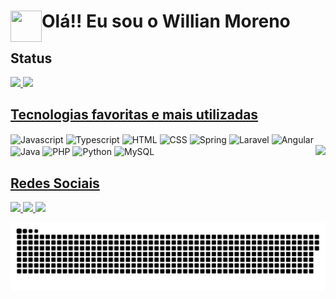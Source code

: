 # <img width="50" height="50" align="left" src="https://user-images.githubusercontent.com/55203304/138799618-8020e643-55c5-4680-aa2e-718aecf8c0b5.gif"/> Olá!! Eu sou o Willian Moreno 


<h2>Status</h2>
<div style="display:inline-block">
  <a href="https://github.com/WMoren0">
  <img height="175em" src="https://github-readme-stats.vercel.app/api?username=WMoren0&show_icons=true&theme=github_dark&include_all_commits=true&count_private=true"/>
  <img height="175em" src="https://github-readme-stats.vercel.app/api/top-langs/?username=WMoren0&layout=compact&langs_count=16&theme=github_dark"/>
</div>
<br>
  
<h2>Tecnologias favoritas e mais utilizadas</h2>
<div style="display:inline-block">
  
  <img align="center" width="40" height="30" alt="Javascript" src="https://cdn.jsdelivr.net/gh/devicons/devicon/icons/javascript/javascript-original.svg" />
  <img align="center" width="40" height="30" alt="Typescript" src="https://cdn.jsdelivr.net/gh/devicons/devicon/icons/typescript/typescript-original.svg" />
  <img align="center" width="40" height="30" alt="HTML"src="https://cdn.jsdelivr.net/gh/devicons/devicon/icons/html5/html5-original.svg" />
  <img align="center" width="40" height="30" alt="CSS" src="https://cdn.jsdelivr.net/gh/devicons/devicon/icons/css3/css3-original.svg" />

  <img align="center" width="40" height="30" alt="Spring" src="https://cdn.jsdelivr.net/gh/devicons/devicon/icons/spring/spring-original.svg" />
  <img align="center" width="40" height="30" alt="Laravel" src="https://cdn.jsdelivr.net/gh/devicons/devicon/icons/laravel/laravel-plain.svg" />
  <img align="center" width="40" height="30" alt="Angular" src="https://cdn.jsdelivr.net/gh/devicons/devicon/icons/angularjs/angularjs-original.svg" />

  <img align="center" width="40" height="30" alt="Java" src="https://cdn.jsdelivr.net/gh/devicons/devicon/icons/java/java-original.svg" />
  <img align="center" width="40" height="30" alt="PHP" src="https://cdn.jsdelivr.net/gh/devicons/devicon/icons/php/php-plain.svg" />
  <img align="center" width="40" height="30" alt="Python" src="https://cdn.jsdelivr.net/gh/devicons/devicon/icons/python/python-original.svg" />

  <img align="center" width="40" height="30" alt="MySQL" src="https://cdn.jsdelivr.net/gh/devicons/devicon/icons/mysql/mysql-original.svg" />
  
  <img align="right" src="https://media.discordapp.net/attachments/781653700963205120/902373832910835753/ezgif.com-gif-maker.gif?width=200&height=200" />
</div>
<br>
  
<h2>Redes Sociais</h2>
<div style="display:inline-block">
  <a href="https://www.linkedin.com/in/willian-moreno/">
    <img src="https://img.shields.io/badge/LinkedIn-0077B5?style=for-the-badge&logo=linkedin&logoColor=white" target="_blank"/>
  </a>
  <a href="https://discordapp.com/users/628660556877791233">
    <img src="https://img.shields.io/badge/Discord-7289DA?style=for-the-badge&logo=discord&logoColor=white" target="_blank"/>
  </a>
  <a href="https://t.me/WillianMoreno">
    <img src="https://img.shields.io/badge/Telegram-2CA5E0?style=for-the-badge&logo=telegram&logoColor=white" target="_blank"/>
  </a>  
</div>

![Snake animation](https://github.com/WMoren0/WMoren0/blob/output/github-contribution-grid-snake.svg) 
  

